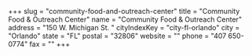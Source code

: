 +++
slug = "community-food-and-outreach-center"
title = "Community Food & Outreach Center"
name = "Community Food & Outreach Center"
address = "150 W. Michigan St. "
cityIndexKey = "city-fl-orlando"
city = "Orlando"
state = "FL"
postal = "32806"
website = ""
phone = "407 650-0774"
fax = ""
+++
